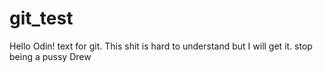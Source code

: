 # git_test

Hello Odin!
text for git. This shit is hard to understand but I will get it. stop being a pussy Drew